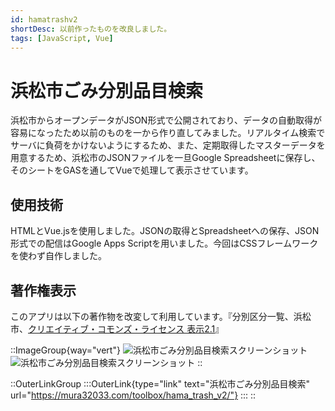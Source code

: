 ```yaml
---
id: hamatrashv2
shortDesc: 以前作ったものを改良しました。
tags: [JavaScript, Vue]
---
```


# 浜松市ごみ分別品目検索

浜松市からオープンデータがJSON形式で公開されており、データの自動取得が容易になったため以前のものを一から作り直してみました。リアルタイム検索でサーバに負荷をかけないようにするため、また、定期取得したマスターデータを用意するため、浜松市のJSONファイルを一旦Google Spreadsheetに保存し、そのシートをGASを通してVueで処理して表示させています。

## 使用技術

HTMLとVue.jsを使用しました。JSONの取得とSpreadsheetへの保存、JSON形式での配信はGoogle Apps Scriptを用いました。今回はCSSフレームワークを使わず自作しました。

## 著作権表示

このアプリは以下の著作物を改変して利用しています。『分別区分一覧、浜松市、[クリエイティブ・コモンズ・ライセンス 表示2.1](http://creativecommons.org/licenses/by/2.1/jp/)』

::ImageGroup{way="vert"}
![浜松市ごみ分別品目検索スクリーンショット](/img/works/hama_trash_v2_1.png)
![浜松市ごみ分別品目検索スクリーンショット](/img/works/hama_trash_v2_2.png)
::

::OuterLinkGroup
  :::OuterLink{type="link" text="浜松市ごみ分別品目検索" url="https://mura32033.com/toolbox/hama_trash_v2/"}
  :::
::
